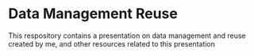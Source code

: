 # Data Management Reuse

This respository contains a presentation on data management and reuse created by me, and other resources related to this presentation
